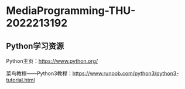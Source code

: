 # MediaProgramming-THU-2022213192

## Python学习资源

Python主页：https://www.python.org/

菜鸟教程——Python3教程：https://www.runoob.com/python3/python3-tutorial.html

